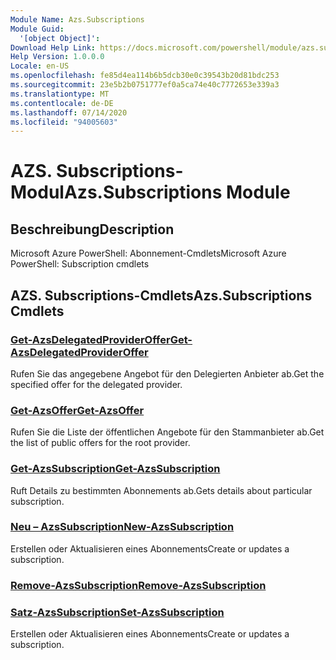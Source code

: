 ```yaml
---
Module Name: Azs.Subscriptions
Module Guid:
  '[object Object]': 
Download Help Link: https://docs.microsoft.com/powershell/module/azs.subscriptions
Help Version: 1.0.0.0
Locale: en-US
ms.openlocfilehash: fe85d4ea114b6b5dcb30e0c39543b20d81bdc253
ms.sourcegitcommit: 23e5b2b0751777ef0a5ca74e40c7772653e339a3
ms.translationtype: MT
ms.contentlocale: de-DE
ms.lasthandoff: 07/14/2020
ms.locfileid: "94005603"
---
```

# <span data-ttu-id="56070-101">AZS. Subscriptions-Modul</span><span class="sxs-lookup"><span data-stu-id="56070-101">Azs.Subscriptions Module</span></span>
## <span data-ttu-id="56070-102">Beschreibung</span><span class="sxs-lookup"><span data-stu-id="56070-102">Description</span></span>
<span data-ttu-id="56070-103">Microsoft Azure PowerShell: Abonnement-Cmdlets</span><span class="sxs-lookup"><span data-stu-id="56070-103">Microsoft Azure PowerShell: Subscription cmdlets</span></span>

## <span data-ttu-id="56070-104">AZS. Subscriptions-Cmdlets</span><span class="sxs-lookup"><span data-stu-id="56070-104">Azs.Subscriptions Cmdlets</span></span>
### [<span data-ttu-id="56070-105">Get-AzsDelegatedProviderOffer</span><span class="sxs-lookup"><span data-stu-id="56070-105">Get-AzsDelegatedProviderOffer</span></span>](Get-AzsDelegatedProviderOffer.md)
<span data-ttu-id="56070-106">Rufen Sie das angegebene Angebot für den Delegierten Anbieter ab.</span><span class="sxs-lookup"><span data-stu-id="56070-106">Get the specified offer for the delegated provider.</span></span>

### [<span data-ttu-id="56070-107">Get-AzsOffer</span><span class="sxs-lookup"><span data-stu-id="56070-107">Get-AzsOffer</span></span>](Get-AzsOffer.md)
<span data-ttu-id="56070-108">Rufen Sie die Liste der öffentlichen Angebote für den Stammanbieter ab.</span><span class="sxs-lookup"><span data-stu-id="56070-108">Get the list of public offers for the root provider.</span></span>

### [<span data-ttu-id="56070-109">Get-AzsSubscription</span><span class="sxs-lookup"><span data-stu-id="56070-109">Get-AzsSubscription</span></span>](Get-AzsSubscription.md)
<span data-ttu-id="56070-110">Ruft Details zu bestimmten Abonnements ab.</span><span class="sxs-lookup"><span data-stu-id="56070-110">Gets details about particular subscription.</span></span>

### [<span data-ttu-id="56070-111">Neu – AzsSubscription</span><span class="sxs-lookup"><span data-stu-id="56070-111">New-AzsSubscription</span></span>](New-AzsSubscription.md)
<span data-ttu-id="56070-112">Erstellen oder Aktualisieren eines Abonnements</span><span class="sxs-lookup"><span data-stu-id="56070-112">Create or updates a subscription.</span></span>

### [<span data-ttu-id="56070-113">Remove-AzsSubscription</span><span class="sxs-lookup"><span data-stu-id="56070-113">Remove-AzsSubscription</span></span>](Remove-AzsSubscription.md)


### [<span data-ttu-id="56070-114">Satz-AzsSubscription</span><span class="sxs-lookup"><span data-stu-id="56070-114">Set-AzsSubscription</span></span>](Set-AzsSubscription.md)
<span data-ttu-id="56070-115">Erstellen oder Aktualisieren eines Abonnements</span><span class="sxs-lookup"><span data-stu-id="56070-115">Create or updates a subscription.</span></span>

